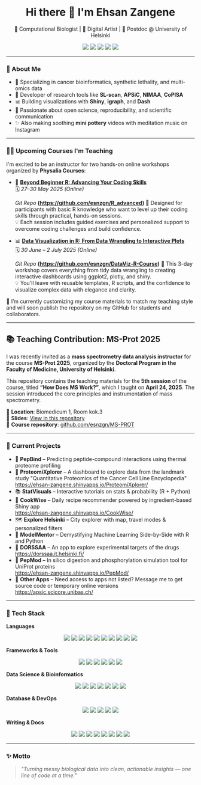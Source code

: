<h1 align="center">Hi there 👋 I'm Ehsan Zangene</h1>

<p align="center">
  🧬 Computational Biologist | 🎨 Digital Artist | 🔬 Postdoc @ University of Helsinki  
</p>

<p align="center">
  <a href="mailto:zangeneh.ehsan@gmail.com"><img src="https://img.shields.io/badge/email-%23D14836.svg?&style=flat-square&logo=gmail&logoColor=white"/></a>
  <a href="https://orcid.org/0000-0002-8913-8289"><img src="https://img.shields.io/badge/ORCID-0000--0002--8913--8289-green?logo=orcid&style=flat-square"/></a>
  <a href="https://scholar.google.ch/citations?user=Lw8WEiYAAAAJ&hl=en"><img src="https://img.shields.io/badge/Google%20Scholar-100000?style=flat-square&logo=Google%20Scholar&logoColor=white"/></a>
  <a href="https://www.linkedin.com/in/ehsan-zangene-42003777"><img src="https://img.shields.io/badge/LinkedIn-blue?logo=linkedin&logoColor=white&style=flat-square"/></a>
  <a href="https://esnzgn.github.io/esnzgn"><img src="https://img.shields.io/badge/Portfolio-Website-informational?style=flat-square&logo=github"/></a>
</p>

---

### 🧠 About Me

- 🎯 Specializing in cancer bioinformatics, synthetic lethality, and multi-omics data  
- 🧰 Developer of research tools like **SL-scan**, **APSiC**, **NIMAA**, **CoPISA**  
- 📊 Building visualizations with **Shiny**, **igraph**, and **Dash**  
- 🌿 Passionate about open science, reproducibility, and scientific communication  
- ✨ Also making soothing **mini pottery** videos with meditation music on Instagram  

---

### 🧑‍🏫 Upcoming Courses I'm Teaching

I'm excited to be an instructor for two hands-on online workshops organized by **Physalia Courses**:

- 🎯 **[Beyond Beginner R: Advancing Your Coding Skills](https://www.physalia-courses.org/courses-workshops/course47/)**  
  🗓️ *27–30 May 2025 (Online)*
  
  *Git Repo*
  **(https://github.com/esnzgn/R_advanced)**
  📌 Designed for participants with basic R knowledge who want to level up their coding skills through practical, hands-on sessions.  
  💡 Each session includes guided exercises and personalized support to overcome coding challenges and build confidence.

- 📊 **[Data Visualization in R: From Data Wrangling to Interactive Plots](https://www.physalia-courses.org/courses-workshops/course56/)**  
  🗓️ *30 June – 2 July 2025 (Online)*
  
  *Git Repo*
  **(https://github.com/esnzgn/DataViz-R-Course)**
  📌 This 3-day workshop covers everything from tidy data wrangling to creating interactive dashboards using ggplot2, plotly, and shiny.  
  💡 You'll leave with reusable templates, R scripts, and the confidence to visualize complex data with elegance and clarity.

📂 I’m currently customizing my course materials to match my teaching style and will soon publish the repository on my GitHub for students and collaborators.

---
## 📚 Teaching Contribution: MS-Prot 2025

I was recently invited as a **mass spectrometry data analysis instructor** for the course **MS-Prot 2025**, organized by the **Doctoral Program in the Faculty of Medicine, University of Helsinki**.

This repository contains the teaching materials for the **5th session** of the course, titled **“How Does MS Work?”**, which I taught on **April 24, 2025**. The session introduced the core principles and instrumentation of mass spectrometry.

📍 **Location**: Biomedicum 1, Room kok.3  
📂 **Slides**: [View in this repository](https://github.com/esnzgn/MS-PROT/blob/main/mass-spectrometry-fundamentals-5thsession.pdf)  
🔗 **Course repository**: [github.com/esnzgn/MS-PROT](https://github.com/esnzgn/MS-PROT)

---

### 🔭 Current Projects

- 🧪 **PepBind** – Predicting peptide-compound interactions using thermal proteome profiling  
- 🧪 **ProteomiXplorer** – A dashboard to explore data from the landmark study "Quantitative Proteomics of the Cancer Cell Line Encyclopedia"  
  https://ehsan-zangene.shinyapps.io/ProteomiXplorer/  
- 📚 **StatVisuals** – Interactive tutorials on stats & probability (R + Python)  
- 🍳 **CookWise** – Daily recipe recommender powered by ingredient-based Shiny app  
  https://ehsan-zangene.shinyapps.io/CookWise/  
- 🗺️ **Explore Helsinki** – City explorer with map, travel modes & personalized filters  
- 🤖 **ModelMentor** – Demystifying Machine Learning Side-by-Side with R and Python  
- 🧬 **DORSSAA** – An app to explore experimental targets of the drugs  
  https://dorssaa.it.helsinki.fi/  
- 🔬 **PepMod** – In silico digestion and phosphorylation simulation tool for UniProt proteins  
  https://ehsan-zangene.shinyapps.io/PepMod/  
- 🧰 **Other Apps** – Need access to apps not listed? Message me to get source code or temporary online versions
  https://apsic.scicore.unibas.ch/

---

### 🧰 Tech Stack

**Languages**  
<p align="center">
  <img src="https://img.shields.io/badge/-R-276DC3?style=flat-square&logo=r"/>
  <img src="https://img.shields.io/badge/-Python-3776AB?style=flat-square&logo=python"/>
  <img src="https://img.shields.io/badge/-Bash-4EAA25?style=flat-square&logo=gnu-bash"/>
  <img src="https://img.shields.io/badge/-JavaScript-F7DF1E?style=flat-square&logo=javascript&logoColor=black"/>
  <img src="https://img.shields.io/badge/-HTML5-E34F26?style=flat-square&logo=html5&logoColor=white"/>
  <img src="https://img.shields.io/badge/-CSS3-1572B6?style=flat-square&logo=css3"/>
  <img src="https://img.shields.io/badge/-C++-00599C?style=flat-square&logo=c%2B%2B"/>
  <img src="https://img.shields.io/badge/-C%23-239120?style=flat-square&logo=c-sharp"/>
  <img src="https://img.shields.io/badge/-Julia-9558B2?style=flat-square&logo=julia"/>
  <img src="https://img.shields.io/badge/-MATLAB-0076A8?style=flat-square&logo=mathworks"/>
</p>

**Frameworks & Tools**  
<p align="center">
  <img src="https://img.shields.io/badge/-Shiny-FF7043?style=flat-square&logo=rstudio"/>
  <img src="https://img.shields.io/badge/-Dash-003366?style=flat-square&logo=plotly"/>
  <img src="https://img.shields.io/badge/-ggplot2-BC5664?style=flat-square&logo=ggplot2"/>
  <img src="https://img.shields.io/badge/-Plotly-3F4F75?style=flat-square&logo=plotly"/>
  <img src="https://img.shields.io/badge/-D3.js-F9A03C?style=flat-square&logo=d3.js"/>
  <img src="https://img.shields.io/badge/-Graphviz-E94E31?style=flat-square&logo=graphviz"/>
</p>

**Data Science & Bioinformatics**  
<p align="center">
  <img src="https://img.shields.io/badge/-Bioconductor-478FCC?style=flat-square&logo=bioconductor"/>
  <img src="https://img.shields.io/badge/-Seurat-3082C5?style=flat-square"/>
  <img src="https://img.shields.io/badge/-Scanpy-00B5AD?style=flat-square"/>
  <img src="https://img.shields.io/badge/-pandas-150458?style=flat-square&logo=pandas"/>
  <img src="https://img.shields.io/badge/-NumPy-013243?style=flat-square&logo=numpy"/>
  <img src="https://img.shields.io/badge/-SciPy-8CAAE6?style=flat-square&logo=scipy"/>
  <img src="https://img.shields.io/badge/-Scikit--Learn-F7931E?style=flat-square&logo=scikit-learn"/>
</p>

**Database & DevOps**  
<p align="center">
  <img src="https://img.shields.io/badge/-SQLite-003B57?style=flat-square&logo=sqlite"/>
  <img src="https://img.shields.io/badge/-PostgreSQL-336791?style=flat-square&logo=postgresql"/>
  <img src="https://img.shields.io/badge/-CI/CD-2088FF?style=flat-square&logo=githubactions"/>
  <img src="https://img.shields.io/badge/-Docker-2496ED?style=flat-square&logo=docker"/>
  <img src="https://img.shields.io/badge/-Linux-FCC624?style=flat-square&logo=linux&logoColor=black"/>
</p>

**Writing & Docs**  
<p align="center">
  <img src="https://img.shields.io/badge/-RMarkdown-2C5282?style=flat-square&logo=rstudio"/>
  <img src="https://img.shields.io/badge/-Jupyter-F37626?style=flat-square&logo=jupyter"/>
  <img src="https://img.shields.io/badge/-Quarto-5624E9?style=flat-square"/>
  <img src="https://img.shields.io/badge/-Markdown-000000?style=flat-square&logo=markdown"/>
  <img src="https://img.shields.io/badge/-Git-F05032?style=flat-square&logo=git"/>
  <img src="https://img.shields.io/badge/-GitHub-181717?style=flat-square&logo=github"/>
  <img src="https://img.shields.io/badge/-GitLab-FC6D26?style=flat-square&logo=gitlab"/>
  <img src="https://img.shields.io/badge/-VS%20Code-007ACC?style=flat-square&logo=visual-studio-code"/>
</p>

---

### ✨ Motto

> _"Turning messy biological data into clean, actionable insights — one line of code at a time."_
